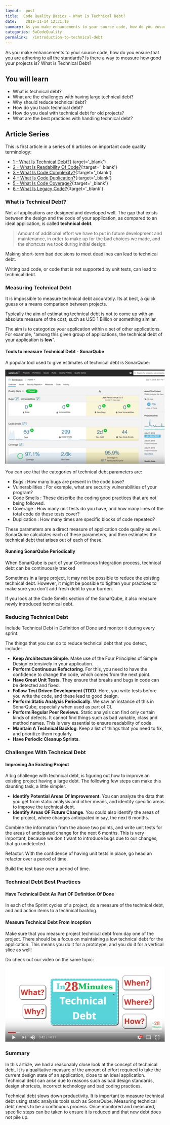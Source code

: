 ```yaml
---
layout:  post
title:  Code Quality Basics - What Is Technical Debt?
date:    2019-11-14 12:31:19
summary: As you make enhancements to your source code, how do you ensure that you are adhering to all the standards? Is there a way to measure how good your projects is? What is Technical Debt?
categories: SwCodeQuality
permalink:  /introduction-to-technical-debt
---
```


As you make enhancements to your source code, how do you ensure that you are adhering to all the standards? Is there a way to measure how good your projects is? What is Technical Debt?

## You will learn
- What is technical debt?
- What are the challenges with having large technical debt?
- Why should reduce technical debt?
- How do you track technical debt?
- How do you deal with technical debt for old projects?
- What are the best practices with handling technical debt?


## Article Series

This is first article in a series of 6 articles on important code quality terminology:
- [1 - What Is Technical Debt?](/introduction-to-technical-debt){:target='_blank'}
- [2 - What Is Readability Of Code?](/code-quality-basics-introduction-to-readability-of-code){:target='_blank'}
- [3 - What Is Code Complexity?](/code-quality-what-is-code-complexity){:target='_blank'}
- [4 - What Is Code Duplication?](/code-quality-what-is-code-duplication){:target='_blank'}
- [5 - What Is Code Coverage?](/code-quality-what-is-code-coverage){:target='_blank'}
- [6 - What Is Legacy Code?](/introduction-to-legacy-code){:target='_blank'}

### What is Technical Debt?

Not all applications are designed and developed well. The gap that exists between the design and the code of your application, as compared to an ideal application, is called **technical debt**. 

> Amount of additional effort we have to put in future development and maintenance, in order to make up for the bad choices we made, and the shortcuts we took during initial design. 

Making short-term bad decisions to meet deadlines can lead to technical debt. 

Writing bad code, or code that is not supported by unit tests, can lead to technical debt.  

### Measuring Technical Debt

It is impossible to measure technical debt accurately. Its at best, a quick guess or a means comparison between projects.

Typically the aim of estimating technical debt is not to come up with an absolute measure of the cost, such as USD 1 Billion or something similar. 

The aim is to categorize your application within a set of other applications. For example, "among this given group of applications, the technical debt of your application is **low**".  

#### Tools to measure Technical Debt - SonarQube

A popular tool used to give estimates of technical debt is SonarQube:

![image info](images/Capture-069-03.png)

You can see that the categories of technical debt parameters are:
* Bugs : How many bugs are present in the code base?
* Vulnerabilities : For example, what are security vulnerabilities of your program? 
* Code Smells : These describe the coding good practices that are not being followed.
* Coverage : How many unit tests do you have, and how many lines of the total code do these tests cover?
* Duplication : How many times are specific blocks of code repeated?

These parameters are a direct measure of application code quality as well. SonarQube calculates each of these parameters, and then estimates the technical debt that arises out of each of these. 

#### Running SonarQube Periodically

When SonarQube is part of your Continuous Integration process, technical debt can be continuously tracked

Sometimes in a large project, it may not be possible to reduce the existing technical debt. However, it might be possible to tighten your practices to make sure you don't add fresh debt to your burden.

If you look at the Code Smells section of the SonarQube, it also measure newly introduced technical debt. 

### Reducing Technical Debt

Include Technical Debt in Definition of Done and monitor it during every sprint.

The things that you can do to reduce technical debt that you detect, include:
* **Keep Architecture Simple**. Make use of the Four Principles of Simple Design extensively in your application.  
* **Perform Continuous Refactoring**. For this, you need to have the confidence to change the code, which comes from the next point.
* **Have Great Unit Tests**. They ensure that breaks and bugs in code can be detected and fixed.
* **Follow Test Driven Development (TDD)**. Here, you write tests before you write the code, and these lead to good design.
* **Perform Static Analysis Periodically**. We saw an instance of this in SonarQube, especially when used as part of CI.
* **Perform Regular Peer Reviews**. Static analysis can find only certain kinds of defects. It cannot find things such as bad variable, class and method names. This is very essential to ensure readability of code.
* **Maintain A Technical Backlog**. Keep a list of things that you need to fix, and prioritize them regularly. 
* **Have Periodic Cleanup Sprints**. 

### Challenges With Technical Debt

#### Improving An Existing Project

A big challenge with technical debt, is figuring out how to improve an existing project having a large debt. The following few steps can make this daunting task, a little simpler.
* **Identify Potential Areas Of Improvement**. You can analyze the data that you get from static analysis and other means, and identify specific areas to improve the technical debt.
* **Identify Areas OF Future Change**. You could also identify the areas of the project, where changes anticipated in say, the next 6 months. 

Combine the information from the above two points, and write unit tests for the areas of anticipated change for the next 6 months. This is very important, because we don't want to introduce bugs due to our changes, that go undetected.

Refactor. With the confidence of having unit tests in place, go head an refactor over a period of time. 

Build the test base over a period of time.

### Technical Debt Best Practices

#### Have Technical Debt As Part OF Definition Of Done

In each of the Sprint cycles of a project, do a measure of the technical debt, and add action items to a technical backlog. 

#### Measure Technical Debt From Inception

Make sure that you measure project technical debt from day one of the project. There should be a focus on maintaining a low technical debt for the application. This means you do it for a prototype, and you do it for a vertical slice as well! 

Do check out our video on the same topic:

[![image info](images/Capture-069-01.png)](https://www.youtube.com/watch?v=BUQuYy0upPE)

### Summary

In this article, we had a reasonably close look at the concept of technical debt. It is a qualitative measure of the amount of effort required to take the current design state of an application, close to an ideal application. Technical debt can arise due to reasons such as bad design standards, design shortcuts, incorrect technology and bad coding practices. 

Technical debt slows down productivity. It is important to measure technical debt using static analysis tools such as SonarQube. Measuring technical debt needs to be a continuous process. Once monitored and measured, specific steps can be taken to ensure it is reduced and that new debt does not pile up.